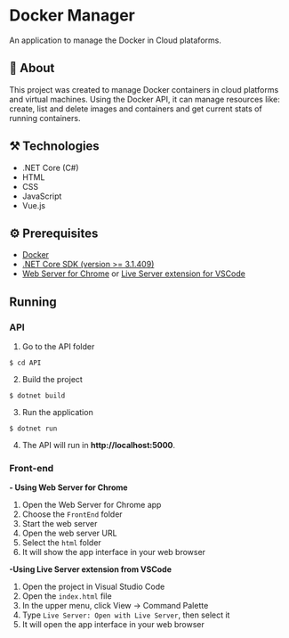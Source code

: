 # Docker Manager
An application to manage the Docker in Cloud plataforms.

## 📖 About
This project was created to manage Docker containers in cloud platforms and virtual machines. Using the Docker API, it can manage resources like: create, list and delete images and containers and get current stats of running containers.

## ⚒️ Technologies
- .NET Core (C#)
- HTML
- CSS
- JavaScript
- Vue.js

## ⚙️ Prerequisites
- [Docker](https://www.docker.com/)
- [.NET Core SDK (version >= 3.1.409)](https://dotnet.microsoft.com/download/dotnet/3.1)
- [Web Server for Chrome](https://chrome.google.com/webstore/detail/web-server-for-chrome/ofhbbkphhbklhfoeikjpcbhemlocgigb) or [Live Server extension for VSCode](https://marketplace.visualstudio.com/items?itemName=ritwickdey.LiveServer)

## Running
### API
1. Go to the API folder
```
$ cd API
```

2. Build the project
```
$ dotnet build
```

3. Run the application
```
$ dotnet run
```

4. The API will run in **http://localhost:5000**.

### Front-end
**- Using Web Server for Chrome**
1. Open the Web Server for Chrome app
2. Choose the `FrontEnd` folder
3. Start the web server
4. Open the web server URL
5. Select the `html` folder
6. It will show the app interface in your web browser

**-Using Live Server extension from VSCode**
1. Open the project in Visual Studio Code
2. Open the `index.html` file
3. In the upper menu, click View -> Command Palette
4. Type `Live Server: Open with Live Server`, then select it
5. It will open the app interface in your web browser
